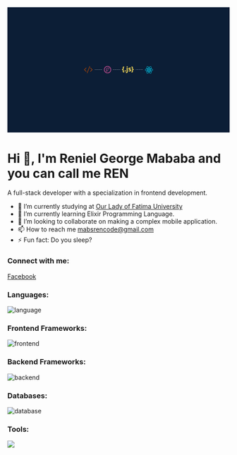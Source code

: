 <img src="banner-github.png">

# Hi 👋, I'm Reniel George Mababa and you can call me REN

A full-stack developer with a specialization in frontend development.

- 🔭 I’m currently studying at [Our Lady of Fatima University](https://www.facebook.com/our.lady.of.fatima.university)
- 🌱 I’m currently learning Elixir Programming Language.
- 👯 I’m looking to collaborate on making a complex mobile application.
- 📫 How to reach me [mabsrencode@gmail.com](mailto:mabsrencode@gmail.com)
- ⚡ Fun fact: Do you sleep?


### Connect with me:
<a href="https://www.facebook.com/Reniel.Mababa.28/">
    Facebook
</a>

<h3 align="left">Languages:</h3>
<p align="left">
<img src="https://skillicons.dev/icons?i=js,ts,html,css,scss,elixir" alt="language">
</p>

<h3 align="left">Frontend Frameworks:</h3>
<p align="left">
<img src="https://skillicons.dev/icons?i=next,react,angular,vite,astro,tailwind,bootstrap,phoenix" alt="frontend">
</p>

<h3 align="left">Backend Frameworks:</h3>
<p align="left">
<img src="https://skillicons.dev/icons?i=express,fastapi,firebase,graphql,nestjs,appwrite,supabase" alt="backend">
</p>

<h3 align="left">Databases:</h3>
<p align="left">
<img  src="https://skillicons.dev/icons?i=postgres,mongo,sqlite,redis" alt="database">
</p>

<h3 align="left">Tools:</h3>
<p align="left">
<img src="https://skillicons.dev/icons?i=docker,git,github,githubactions,prisma,cloudflare,jest,postman,nodejs,npm,yarn,pnpm,jquery,bash,vscode,figma,threejs,webpack,materialui,shadcn alt="tools">
</p>


